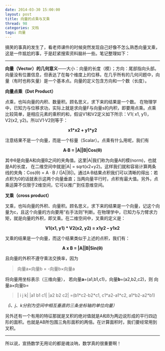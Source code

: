 ```yaml
---
date: 2014-03-30 15:00:00
layout: post
title: 向量的点乘与叉乘
thread: 98
categories: 文档
tags: 向量
---
```


搞笑的事真的发生了，看老师课件的时候突然发现自己好像不怎么熟悉向量叉乘，这是一件尴尬的事，于是赶紧搜索资料脑补一些。笔记整理如下：

----

**向量（Vector）的几何意义**——大小：向量的长度（模）；方向：尾部指向头部。向量没有位置信息，但表达了在每个维度上的位移。在几乎所有的几何问题中，向量（有时也称矢量）是一个基本点。向量的定义包含方向和一个数（长度）。

**向量点乘（Dot Product）**

点乘，也叫向量的内积、数量积。顾名思义，求下来的结果是一个数。 在物理学中，已知力与位移求功，实际上就是求向量F与向量s的内积，即要用点乘。点乘比较简单，是相应元素的乘积的和，假设V1和V2定义如下所示：V1( x1, y1)，V2(x2, y2)。所以V1·V2则等于：

**<center>x1\*x2 + y1\*y2</center>**

注意结果不是一个向量，而是一个标量（Scalar）。点乘有什么用呢，我们有

**<center>A·B = |A||B|Cos(θ)</center>**

其中θ是向量A和向量B之间的夹角值。这里|A|我们称为向量A的模(norm)，也就是A的长度， 在二维空间中就是|A| = sqrt(x2+y2)。这样我们就和容易计算两条线的夹角：Cos(θ) = A · B / (|A||B|)。通过A·B结果点积我们可以清晰的得出：若点积为0的话就表示这两个向量垂直；当两向量平行时，点积有最大值。另外，点乘运算不仅限于2维空间，它可以推广到任意维空间。

**叉乘（cross product）**

叉乘，也叫向量的外积、向量积。顾名思义，求下来的结果是一个向量，记这个向量为c，且这个向量的方向要用“右手法则”判断。在物理学中，已知力与力臂求力矩，就是向量的外积，即叉乘。在二维空间中，叉乘的定义是：

**<center>V1(x1, y1) * V2(x2, y2) = x1y2 – y1x2</center>**

叉乘的结果是一个向量，而这个结果类似于上述的点积，我们有：

**<center>A x B = |A||B|Sin(θ)</center>**

且向量的外积不遵守乘法交换率，因为 

>向量a×向量b = -向量b×向量a 

将向量用坐标表示（三维向量）， 若向量**a**=(a1,b1,c1)，向量**b**=(a2,b2,c2)，则 向量a×向量b= 

>| i j k| 
>|a1 b1 c1| 
>|a2 b2 c2| 
>=(b1\*c2-b2\*c1, c1\*a2-a1\*c2, a1\*b2-a2\*b1)

*（i、j、k分别为空间中相互垂直的三条坐标轴的单位向量）*

另外还有一个有用的特征那就是叉积的绝对值就是A和B为两边说形成的平行四边形的面积。也就是AB所包围三角形面积的两倍。在计算面积时，我们要经常用到叉积。

----

所以说，宣扬数学无用论的都是魂淡呐，数学真的很重要啊！